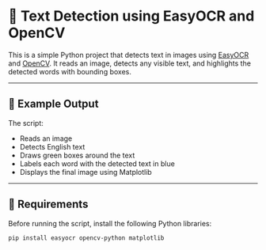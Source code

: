 # 🧠 Text Detection using EasyOCR and OpenCV

This is a simple Python project that detects text in images using [EasyOCR](https://github.com/JaidedAI/EasyOCR) and [OpenCV](https://opencv.org/). It reads an image, detects any visible text, and highlights the detected words with bounding boxes.

---

## 📸 Example Output

The script:
- Reads an image
- Detects English text
- Draws green boxes around the text
- Labels each word with the detected text in blue
- Displays the final image using Matplotlib

---

## 🔧 Requirements

Before running the script, install the following Python libraries:

```bash
pip install easyocr opencv-python matplotlib

